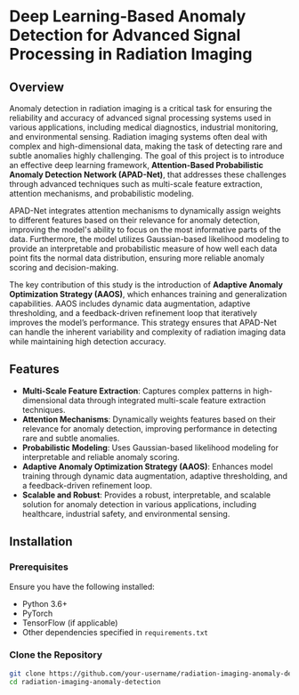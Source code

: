 # Deep Learning-Based Anomaly Detection for Advanced Signal Processing in Radiation Imaging

## Overview

Anomaly detection in radiation imaging is a critical task for ensuring the reliability and accuracy of advanced signal processing systems used in various applications, including medical diagnostics, industrial monitoring, and environmental sensing. Radiation imaging systems often deal with complex and high-dimensional data, making the task of detecting rare and subtle anomalies highly challenging. The goal of this project is to introduce an effective deep learning framework, **Attention-Based Probabilistic Anomaly Detection Network (APAD-Net)**, that addresses these challenges through advanced techniques such as multi-scale feature extraction, attention mechanisms, and probabilistic modeling.

APAD-Net integrates attention mechanisms to dynamically assign weights to different features based on their relevance for anomaly detection, improving the model's ability to focus on the most informative parts of the data. Furthermore, the model utilizes Gaussian-based likelihood modeling to provide an interpretable and probabilistic measure of how well each data point fits the normal data distribution, ensuring more reliable anomaly scoring and decision-making.

The key contribution of this study is the introduction of **Adaptive Anomaly Optimization Strategy (AAOS)**, which enhances training and generalization capabilities. AAOS includes dynamic data augmentation, adaptive thresholding, and a feedback-driven refinement loop that iteratively improves the model’s performance. This strategy ensures that APAD-Net can handle the inherent variability and complexity of radiation imaging data while maintaining high detection accuracy.

## Features

- **Multi-Scale Feature Extraction**: Captures complex patterns in high-dimensional data through integrated multi-scale feature extraction techniques.
- **Attention Mechanisms**: Dynamically weights features based on their relevance for anomaly detection, improving performance in detecting rare and subtle anomalies.
- **Probabilistic Modeling**: Uses Gaussian-based likelihood modeling for interpretable and reliable anomaly scoring.
- **Adaptive Anomaly Optimization Strategy (AAOS)**: Enhances model training through dynamic data augmentation, adaptive thresholding, and a feedback-driven refinement loop.
- **Scalable and Robust**: Provides a robust, interpretable, and scalable solution for anomaly detection in various applications, including healthcare, industrial safety, and environmental sensing.

## Installation

### Prerequisites

Ensure you have the following installed:

- Python 3.6+
- PyTorch
- TensorFlow (if applicable)
- Other dependencies specified in `requirements.txt`

### Clone the Repository

```bash
git clone https://github.com/your-username/radiation-imaging-anomaly-detection.git
cd radiation-imaging-anomaly-detection

